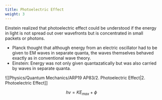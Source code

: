 ```yaml
---
title: Photoelectric Effect
weight: 3
---
```

Einstein realized that photoelectric effect could be understood if the energy in light is not spread out over wavefronts but is concentrated in small packets or photons.

* Planck thought that although energy from an electric oscillator had to be given to EM waves in separate quanta, the waves themselves behaved exactly as in conventional wave theory.
* Einstein: Energy was not only given quantazatically but was also carried by waves in separate quanta.


![[Physics/Quantum Mechanics/ARP19 AP83/2. Photoelectric Effect|2. Photoelectric Effect]]

$$
hv=KE_{max}+\phi
$$
